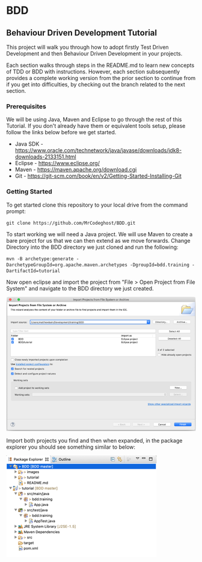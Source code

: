 # BDD
## Behaviour Driven Development Tutorial

This project will walk you through how to adopt firstly Test Driven Development and then Behaviour Driven Development in your projects.

Each section walks through steps in the README.md to learn new concepts of TDD or BDD with instructions. However, each section subsequently provides a complete working version from the prior section to continue from if you get into difficulties, by checking out the branch related to the next section.

### Prerequisites
We will be using Java, Maven and Eclipse to go through the rest of this Tutorial. If you don't already have them or equivalent tools setup, please follow the links below before we get started.

* Java SDK - https://www.oracle.com/technetwork/java/javase/downloads/jdk8-downloads-2133151.html
* Eclipse  - https://www.eclipse.org/ 
* Maven    - https://maven.apache.org/download.cgi
* Git      - https://git-scm.com/book/en/v2/Getting-Started-Installing-Git

### Getting Started
To get started clone this repository to your local drive from the command prompt:

```
git clone https://github.com/MrCodeghost/BDD.git
```

To start working we will need a Java project. We will use Maven to create a bare project for us that we can then extend as we move forwards. Change Directory into the BDD directory we just cloned and run the following:

```
mvn -B archetype:generate -DarchetypeGroupId=org.apache.maven.archetypes -DgroupId=bdd.training -DartifactId=tutorial
```

Now open eclipse and import the project from "File > Open Project from File System" and navigate to the BDD directory we just created.

![](images/setup.png)

Import both projects you find and then when expanded, in the package explorer you should see something similar to below:

![](images/package-explorer.png)
